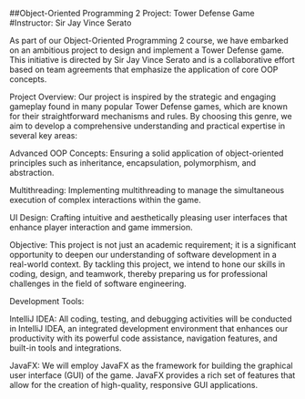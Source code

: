 ##Object-Oriented Programming 2 Project: Tower Defense Game
#Instructor: Sir Jay Vince Serato

As part of our Object-Oriented Programming 2 course, we have embarked on an ambitious project to design and implement a Tower Defense game. This initiative is directed by Sir Jay Vince Serato and is a collaborative effort based on team agreements that emphasize the application of core OOP concepts.

Project Overview: Our project is inspired by the strategic and engaging gameplay found in many popular Tower Defense games, which are known for their straightforward mechanisms and rules. By choosing this genre, we aim to develop a comprehensive understanding and practical expertise in several key areas:

Advanced OOP Concepts: Ensuring a solid application of object-oriented principles such as inheritance, encapsulation, polymorphism, and abstraction.

Multithreading: Implementing multithreading to manage the simultaneous execution of complex interactions within the game.

UI Design: Crafting intuitive and aesthetically pleasing user interfaces that enhance player interaction and game immersion.

Objective: This project is not just an academic requirement; it is a significant opportunity to deepen our understanding of software development in a real-world context. By tackling this project, we intend to hone our skills in coding, design, and teamwork, thereby preparing us for professional challenges in the field of software engineering.

Development Tools:

IntelliJ IDEA: All coding, testing, and debugging activities will be conducted in IntelliJ IDEA, an integrated development environment that enhances our productivity with its powerful code assistance, navigation features, and built-in tools and integrations.

JavaFX: We will employ JavaFX as the framework for building the graphical user interface (GUI) of the game. JavaFX provides a rich set of features that allow for the creation of high-quality, responsive GUI applications.
